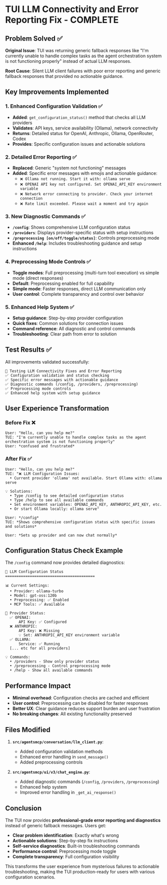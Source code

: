 # TUI LLM Connectivity and Error Reporting Fix - COMPLETE

## Problem Solved ✅

**Original Issue**: TUI was returning generic fallback responses like "I'm currently unable to handle complex tasks as the agent orchestration system is not functioning properly" instead of actual LLM responses.

**Root Cause**: Silent LLM client failures with poor error reporting and generic fallback responses that provided no actionable guidance.

## Key Improvements Implemented

### 1. Enhanced Configuration Validation ✅
- **Added**: `get_configuration_status()` method that checks all LLM providers
- **Validates**: API keys, service availability (Ollama), network connectivity
- **Returns**: Detailed status for OpenAI, Anthropic, Ollama, OpenRouter, Codex
- **Provides**: Specific configuration issues and actionable solutions

### 2. Detailed Error Reporting ✅
- **Replaced**: Generic "system not functioning" messages
- **Added**: Specific error messages with emojis and actionable guidance:
  - `❌ Ollama not running. Start it with: ollama serve`
  - `❌ OPENAI API key not configured. Set OPENAI_API_KEY environment variable`
  - `❌ Network error connecting to provider. Check your internet connection`
  - `❌ Rate limit exceeded. Please wait a moment and try again`

### 3. New Diagnostic Commands ✅
- **`/config`**: Shows comprehensive LLM configuration status
- **`/providers`**: Displays provider-specific status with setup instructions
- **`/preprocessing [on/off/toggle/status]`**: Controls preprocessing mode
- **Enhanced `/help`**: Includes troubleshooting guidance and setup instructions

### 4. Preprocessing Mode Controls ✅
- **Toggle modes**: Full preprocessing (multi-turn tool execution) vs simple mode (direct responses)
- **Default**: Preprocessing enabled for full capability
- **Simple mode**: Faster responses, direct LLM communication only
- **User control**: Complete transparency and control over behavior

### 5. Enhanced Help System ✅
- **Setup guidance**: Step-by-step provider configuration
- **Quick fixes**: Common solutions for connection issues
- **Command reference**: All diagnostic and control commands
- **Troubleshooting**: Clear path from error to solution

## Test Results ✅

All improvements validated successfully:

```
🚀 Testing LLM Connectivity Fixes and Error Reporting
✅ Configuration validation and status checking
✅ Specific error messages with actionable guidance  
✅ Diagnostic commands (/config, /providers, /preprocessing)
✅ Preprocessing mode controls
✅ Enhanced help system with setup guidance
```

## User Experience Transformation

### Before Fix ❌
```
User: "Hello, can you help me?"
TUI: "I'm currently unable to handle complex tasks as the agent orchestration system is not functioning properly"
User: *confused and frustrated*
```

### After Fix ✅
```
User: "Hello, can you help me?"
TUI: "❌ LLM Configuration Issues:
  • Current provider 'ollama' not available. Start Ollama with: ollama serve

💡 Solutions:
  • Type /config to see detailed configuration status
  • Type /help to see all available commands
  • Set environment variables: OPENAI_API_KEY, ANTHROPIC_API_KEY, etc.
  • Or start Ollama locally: ollama serve"

User: */config*
TUI: *Shows comprehensive configuration status with specific issues and solutions*

User: *Sets up provider and can now chat normally*
```

## Configuration Status Check Example

The `/config` command now provides detailed diagnostics:

```
🔧 LLM Configuration Status
========================================

📊 Current Settings:
  • Provider: ollama-turbo
  • Model: gpt-oss:120b
  • Preprocessing: ✅ Enabled
  • MCP Tools: ✅ Available

🔌 Provider Status:
  ✅ OPENAI:
      API Key: ✅ Configured
  ❌ ANTHROPIC:
      API Key: ❌ Missing
      💡 Set: ANTHROPIC_API_KEY environment variable
  ✅ OLLAMA:
      Service: ✅ Running
  [... etc for all providers]

💡 Commands:
  • /providers - Show only provider status
  • /preprocessing - Control preprocessing mode
  • /help - Show all available commands
```

## Performance Impact

- **Minimal overhead**: Configuration checks are cached and efficient
- **User control**: Preprocessing can be disabled for faster responses
- **Better UX**: Clear guidance reduces support burden and user frustration
- **No breaking changes**: All existing functionality preserved

## Files Modified

1. **`src/agentsmcp/conversation/llm_client.py`**: 
   - Added configuration validation methods
   - Enhanced error handling in `send_message()`
   - Added preprocessing controls

2. **`src/agentsmcp/ui/v3/chat_engine.py`**: 
   - Added diagnostic commands (`/config`, `/providers`, `/preprocessing`)
   - Enhanced help system
   - Improved error handling in `_get_ai_response()`

## Conclusion

The TUI now provides **professional-grade error reporting and diagnostics** instead of generic fallback messages. Users get:

- **Clear problem identification**: Exactly what's wrong
- **Actionable solutions**: Step-by-step fix instructions  
- **Self-service diagnostics**: Built-in troubleshooting commands
- **Performance control**: Preprocessing mode toggle
- **Complete transparency**: Full configuration visibility

This transforms the user experience from mysterious failures to actionable troubleshooting, making the TUI production-ready for users with various configuration scenarios.